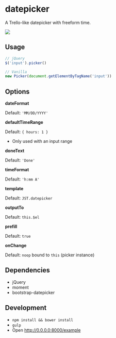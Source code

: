 # datepicker

A Trello-like datepicker with freeform time.

![](http://cl.ly/image/0r0w001L3a0o/datepicker.mov.gif)

## Usage

```javascript
// jQuery
$('input').picker()

// Vanilla
new Picker(document.getElementByTagName('input'))
```

## Options

**dateFormat**

Default: `'MM/DD/YYYY'`

**defaultTimeRange**

Default: `{ hours: 1 }`

* Only used with an input range

**doneText**

Default: `'Done'`

**timeFormat**

Default: `'h:mm A'`

**template**

Default: `JST.datepicker`

**outputTo**

Default: `this.$el`

**prefill**

Default: `true`

**onChange**

Default: `noop` bound to `this` (picker instance)

## Dependencies

* jQuery
* moment
* bootstrap-datepicker

## Development

* `npm install && bower install`
* `gulp`
* Open http://0.0.0.0:8000/example
